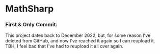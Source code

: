 # MathSharp

### First & Only Commit:
This project dates back to December 2022, but, for some reason I've deleted from GitHub, and now I've reached it again so I can reupload it.
TBH, I feel bad that I've had to reupload it all over again.
